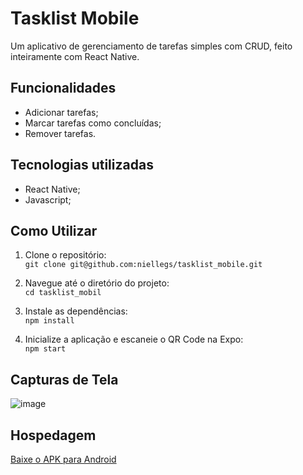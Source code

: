 # Tasklist Mobile

Um aplicativo de gerenciamento de tarefas simples com CRUD, feito inteiramente com React Native.

## Funcionalidades

- Adicionar tarefas;
- Marcar tarefas como concluídas;
- Remover tarefas.

## Tecnologias utilizadas
- React Native;
- Javascript;

## Como Utilizar

1. Clone o repositório:
\
``git clone git@github.com:niellegs/tasklist_mobile.git``

3.  Navegue até o diretório do projeto:
\
 ``cd tasklist_mobil``

5. Instale as dependências:
\
``npm install``

7. Inicialize a aplicação e escaneie o QR Code na Expo:
\
``npm start``



## Capturas de Tela
![image](https://github.com/user-attachments/assets/d8270cee-ec4a-46c4-92ad-0f7adf872124)

## Hospedagem

[Baixe o APK para Android](https://expo.dev/accounts/lynx02/projects/RNCourse/builds/21673243-fcee-4d46-aa34-8c7566f642d8)

